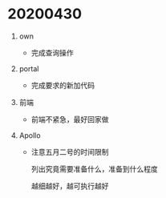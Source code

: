 # 20200430

1. own

   + 完成查询操作

2. portal

   + 完成要求的新加代码

3. 前端

   + 前端不紧急，最好回家做

4. Apollo

   + 注意五月二号的时间限制

     列出究竟需要准备什么，准备到什么程度

     越细越好，越可执行越好

     

